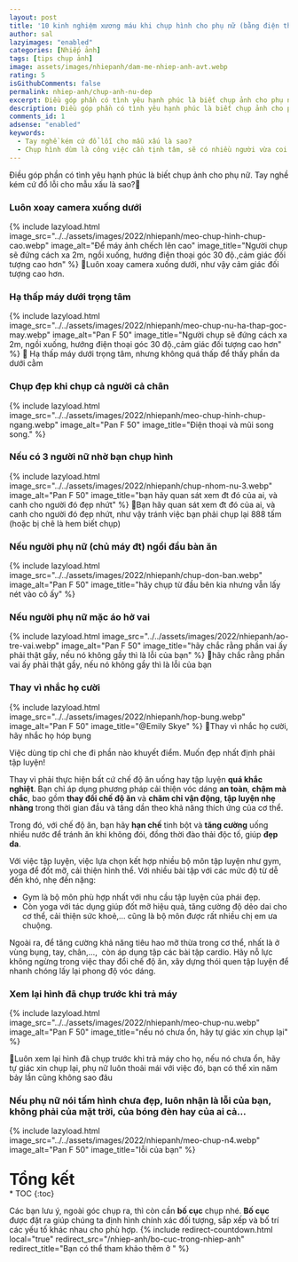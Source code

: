 ```yaml
---
layout: post
title: '10 kinh nghiệm xương máu khi chụp hình cho phụ nữ (bằng điện thoại) - [Cẩm nang nhiếp ảnh]'
author: sal
lazyimages: "enabled"
categories: [Nhiếp ảnh]
tags: [tips chụp ảnh]
image: assets/images/nhiepanh/dam-me-nhiep-anh-avt.webp
rating: 5
isGithubComments: false
permalink: nhiep-anh/chup-anh-nu-dep
excerpt: Điều góp phần có tình yêu hạnh phúc là biết chụp ảnh cho phụ nữ
description: Điều góp phần có tình yêu hạnh phúc là biết chụp ảnh cho phụ nữ
comments_id: 1
adsense: "enabled"
keywords:
  - Tay nghề kém cứ đổ lỗi cho mẫu xấu là sao?
  - Chụp hình dùm là công việc cần tịnh tâm, sẽ có nhiều người vừa coi hình là chê liền xấu quá chụp lại đi
---
```

Điều góp phần có tình yêu hạnh phúc là biết chụp ảnh cho phụ nữ. Tay nghề kém cứ đổ lỗi cho mẫu xấu là sao?🤣

### Luôn xoay camera xuống dưới
{% include lazyload.html image_src="../../assets/images/2022/nhiepanh/meo-chup-hinh-chup-cao.webp" image_alt="Để máy ảnh chếch lên cao" image_title="Người chụp sẽ đứng cách xa 2m, ngồi xuống, hướng điện thoại góc 30 độ.,cảm giác đối tượng cao hơn" %}
📝Luôn xoay camera xuống dưới, như vậy cảm giác đối tượng cao hơn.
### Hạ thấp máy dưới trọng tâm
{% include lazyload.html image_src="../../assets/images/2022/nhiepanh/meo-chup-nu-ha-thap-goc-may.webp" image_alt="Pan F 50" image_title="Người chụp sẽ đứng cách xa 2m, ngồi xuống, hướng điện thoại góc 30 độ.,cảm giác đối tượng cao hơn" %}
📝 Hạ thấp máy dưới trọng tâm, nhưng không quá thấp để thấy phần da dưới cằm
### Chụp đẹp khi chụp cả người cả chân

{% include lazyload.html image_src="../../assets/images/2022/nhiepanh/meo-chup-hinh-chup-ngang.webp" image_alt="Pan F 50" image_title="Điện thoại và mũi song song." %}

### Nếu có 3 người nữ nhờ bạn chụp hình

{% include lazyload.html image_src="../../assets/images/2022/nhiepanh/chup-nhom-nu-3.webp" image_alt="Pan F 50" image_title="bạn hãy quan sát xem đt đó của ai, và canh cho người đó đẹp nhứt" %}
📝Bạn hãy quan sát xem đt đó của ai, và canh cho người đó đẹp nhứt, như vậy tránh việc bạn phải chụp lại 888 tấm (hoặc bị chê là hem biết chụp)

### Nếu người phụ nữ (chủ máy đt) ngồi đầu bàn ăn
{% include lazyload.html image_src="../../assets/images/2022/nhiepanh/chup-don-ban.webp" image_alt="Pan F 50" image_title="hãy chụp từ đầu bên kia nhưng vẫn lấy nét vào cô ấy" %}
### Nếu người phụ nữ mặc áo hở vai
{% include lazyload.html image_src="../../assets/images/2022/nhiepanh/ao-tre-vai.webp" image_alt="Pan F 50" image_title="hãy chắc rằng phần vai ấy phải thật gầy, nếu nó không gầy thì là lỗi của bạn" %}
📝hãy chắc rằng phần vai ấy phải thật gầy, nếu nó không gầy thì là lỗi của bạn
### Thay vì nhắc họ cười
{% include lazyload.html image_src="../../assets/images/2022/nhiepanh/hop-bung.webp" image_alt="Pan F 50" image_title="@Emily Skye" %}
📝Thay vì nhắc họ cười, hãy nhắc họ hóp bụng

 Việc dùng tip chỉ che đi phần nào khuyết điểm. Muốn đẹp nhất định phải tập luyện!

Thay vì phải thực hiện bất cứ chế độ ăn uống hay tập luyện **quá khắc nghiệt**. Bạn chỉ áp dụng phương pháp cải thiện vóc dáng **an toàn**, **chậm mà chắc**, bao gồm **thay đổi chế độ ăn** và **chăm chỉ vận động**, **tập luyện nhẹ nhàng** trong thời gian đầu và tăng dần theo khả năng thích ứng của cơ thể.

Trong đó, với chế độ ăn, bạn hãy **hạn chế** tinh bột và **tăng cường** uống nhiều nước để tránh ăn khi không đói, đồng thời đào thải độc tố, giúp **đẹp da**.

Với việc tập luyện, việc lựa chọn kết hợp nhiều bộ môn tập luyện như gym, yoga để đốt mỡ, cải thiện hình thể. Với nhiều bài tập với các mức độ từ dễ đến khó, nhẹ đến nặng:

*   Gym là bộ môn phù hợp nhất với nhu cầu tập luyện của phái đẹp. 
*   Còn yoga với tác dụng giúp đốt mỡ hiệu quả, tăng cường độ dẻo dai cho cơ thể, cải thiện sức khoẻ,… cũng là bộ môn được rất nhiều chị em ưa chuộng. 

Ngoài ra, để tăng cường khả năng tiêu hao mỡ thừa trong cơ thể, nhất là ở vùng bụng, tay, chân,…,  còn áp dụng tập các bài tập cardio.
Hãy nỗ lực không ngừng trong việc thay đổi chế độ ăn, xây dựng thói quen tập luyện để nhanh chóng lấy lại phong độ vóc dáng.

### Xem lại hình đã chụp trước khi trả máy
{% include lazyload.html image_src="../../assets/images/2022/nhiepanh/meo-chup-nu.webp" image_alt="Pan F 50" image_title="nếu nó chưa ổn, hãy tự giác xin chụp lại" %}

📝Luôn xem lại hình đã chụp trước khi trả máy cho họ, nếu nó chưa ổn, hãy tự giác xin chụp lại, phụ nữ luôn thoải mái với việc đó, bạn có thể xin năm bảy lần cũng không sao đâu

### Nếu phụ nữ nói tấm hình chưa đẹp, luôn nhận là lỗi của bạn, không phải của mặt trời, của bóng đèn hay của ai cả...

{% include lazyload.html image_src="../../assets/images/2022/nhiepanh/meo-chup-n4.webp" image_alt="Pan F 50" image_title="lỗi của bạn" %}

<p style="margin-bottom: 0px; font-weight: 700;font-size: 1.75rem;">Tổng kết</p>
* TOC
{:toc}

Các bạn lưu ý, ngoài góc chụp ra, thì còn cần **bố cục** chụp nhé. **Bố cục** được đặt ra giúp chúng ta định hình chính xác đối tượng, sắp xếp và bố trí các yếu tố khác nhau cho phù hợp.
{% include redirect-countdown.html local="true" redirect_src="/nhiep-anh/bo-cuc-trong-nhiep-anh" redirect_title="Bạn có thể tham khảo thêm ở " %}
